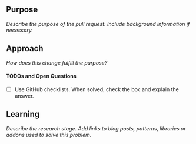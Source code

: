 ## Purpose
_Describe the purpose of the pull request. Include background information if necessary._

## Approach
_How does this change fulfill the purpose?_

#### TODOs and Open Questions
- [ ] Use GitHub checklists. When solved, check the box and explain the answer.

## Learning
_Describe the research stage. Add links to blog posts, patterns, libraries or addons used to solve this problem._
